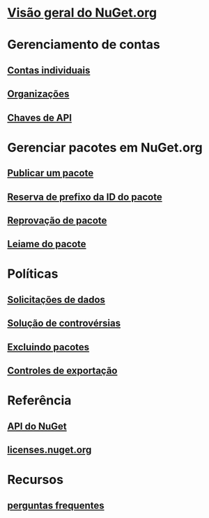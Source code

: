 # [Visão geral do NuGet.org](overview-nuget-org.md)
# Gerenciamento de contas
## [Contas individuais](individual-accounts.md)
## [Organizações](organizations-on-nuget-org.md)
## [Chaves de API](scoped-api-keys.md)
# Gerenciar pacotes em NuGet.org
## [Publicar um pacote](publish-a-package.md)
## [Reserva de prefixo da ID do pacote](id-prefix-reservation.md)
## [Reprovação de pacote](deprecate-packages.md)
## [Leiame do pacote](package-readme-on-nuget-org.md)
# Políticas
## [Solicitações de dados](policies/Data-requests.md)
## [Solução de controvérsias](policies/dispute-resolution.md)
## [Excluindo pacotes](policies/deleting-packages.md)
## [Controles de exportação](policies/export-control.md)
# Referência
## [API do NuGet](../api/overview.md)
## [licenses.nuget.org](licenses.nuget.org.md)
# Recursos
## [perguntas frequentes](nuget-org-faq.yml)
